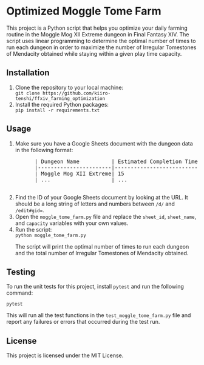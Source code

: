 <!DOCTYPE html>
<html>
<head>
  <meta charset="utf-8">
</head>
<body>
  <h1>Optimized Moggle Tome Farm</h1>

  <p>This project is a Python script that helps you optimize your daily farming routine in the Moggle Mog XII Extreme dungeon in Final Fantasy XIV. The script uses linear programming to determine the optimal number of times to run each dungeon in order to maximize the number of Irregular Tomestones of Mendacity obtained while staying within a given play time capacity.</p>

  <h2>Installation</h2>

  <ol>
    <li>Clone the repository to your local machine:</li>
    <code>git clone https://github.com/kiiro-tenshi/ffxiv_farming_optimization</code>
    <li>Install the required Python packages:</li>
    <code>pip install -r requirements.txt</code>
  </ol>

  <h2>Usage</h2>

  <ol>
    <li>Make sure you have a Google Sheets document with the dungeon data in the following format:</li>
    <pre>
      | Dungeon Name          | Estimated Completion Time | Number of Irregular Tomestones of Mendacity |
      |-----------------------|---------------------------|---------------------------------------------|
      | Moggle Mog XII Extreme| 15                        | 40                                          |
      | ...                   | ...                       | ...                                         |
    </pre>
    <li>Find the ID of your Google Sheets document by looking at the URL. It should be a long string of letters and numbers between <code>/d/</code> and <code>/edit#gid=</code>.</li>
    <li>Open the <code>moggle_tome_farm.py</code> file and replace the <code>sheet_id</code>, <code>sheet_name</code>, and <code>capacity</code> variables with your own values.</li>
    <li>Run the script:</li>
    <code>python moggle_tome_farm.py</code>
    <p>The script will print the optimal number of times to run each dungeon and the total number of Irregular Tomestones of Mendacity obtained.</p>
  </ol>

  <h2>Testing</h2>

  <p>To run the unit tests for this project, install <code>pytest</code> and run the following command:</p>

  <code>pytest</code>

  <p>This will run all the test functions in the <code>test_moggle_tome_farm.py</code> file and report any failures or errors that occurred during the test run.</p>

  <h2>License</h2>

  <p>This project is licensed under the MIT License.</p>
</body>
</html>
